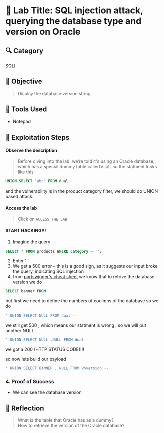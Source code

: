 # 🧠 Lab Title: SQL injection attack, querying the database type and version on Oracle

## 🔍 Category
SQLI

## 🎯 Objective
> Display the database version string.

## 🧰 Tools Used
- Notepad

## 🚀 Exploitation Steps
#### Observe the description
> Before diving into the lab, we’re told it's using an Oracle database, which has a special dummy table called `dual`. so the statment looks like this 
```sql 
UNION SELECT 'abc' FROM dual
``` 
and the vulnerability is in the product category filter, we should do UNION based attack.

#### Access the lab
> Click on `ACCESS THE LAB`

#### START HACKING!!!
1) Imagine the query  
```sql
SELECT * FROM products WHERE category = '';
```
2) Enter '
3) We get a 500 error – this is a good sign, as it suggests our input broke the query, indicating SQL injection 
4) from [portswigger's cheat sheet](https://portswigger.net/web-security/sql-injection/cheat-sheet) we know that to retrive the database version we do 
```sql
SELECT banner FROM 
```
but first we need to define the numbers of coulmns of the database so we do
```sql
' UNION SELECT NULL FROM dual -- 
```
we still get 500 , which means our statment is wrong , so we will put another NULL 

```sql
' UNION SELECT NULL ,NULL FROM dual -- 
```
we got a 200 (HTTP STATUS CODE)!!!

so now lets build our payload

```sql
' UNION SELECT BANNER , NULL FROM v$version --
```
### 4. Proof of Success
- We can see the database version
## 🧵 Reflection
> What is the table that Oracle has as a dummy? \
> How to retrieve the version of the Oracle database?
